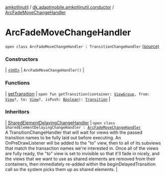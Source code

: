 [amkotlinutil](../../index.md) / [dk.adaptmobile.amkotlinutil.conductor](../index.md) / [ArcFadeMoveChangeHandler](./index.md)

# ArcFadeMoveChangeHandler

`open class ArcFadeMoveChangeHandler : TransitionChangeHandler` [(source)](https://github.com/adaptmobile-organization/amkotlinutil/tree/master/amkotlinutil/src/main/java/dk/adaptmobile/amkotlinutil/conductor/ArcFadeMoveChangeHandler.java#L19)

### Constructors

| [&lt;init&gt;](-init-.md) | `ArcFadeMoveChangeHandler()` |

### Functions

| [getTransition](get-transition.md) | `open fun getTransition(container: `[`ViewGroup`](https://developer.android.com/reference/android/view/ViewGroup.html)`, from: `[`View`](https://developer.android.com/reference/android/view/View.html)`?, to: `[`View`](https://developer.android.com/reference/android/view/View.html)`?, isPush: `[`Boolean`](https://kotlinlang.org/api/latest/jvm/stdlib/kotlin/-boolean/index.html)`): `[`Transition`](https://developer.android.com/reference/android/transition/Transition.html) |

### Inheritors

| [SharedElementDelayingChangeHandler](../-shared-element-delaying-change-handler/index.md) | `open class SharedElementDelayingChangeHandler : `[`ArcFadeMoveChangeHandler`](./index.md)<br>A TransitionChangeHandler that will wait for views with the passed transition names to be fully laid out before executing. An OnPreDrawListener will be added to the "to" view, then to all of its subviews that match the transaction names we're interested in. Once all of the views are fully ready, the "to" view is set to invisible so that it'll fade in nicely, and the views that we want to use as shared elements are removed from their containers, then immediately re-added within the beginDelayedTransition call so the system picks them up as shared elements. |


